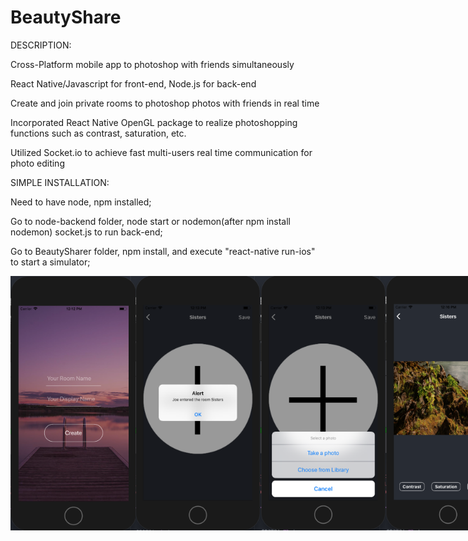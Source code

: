 # BeautyShare

DESCRIPTION:

Cross-Platform mobile app to photoshop with friends simultaneously

React Native/Javascript for front-end, Node.js for back-end

Create and join private rooms to photoshop photos with friends in real time

Incorporated React Native OpenGL package to realize photoshopping functions such as contrast, saturation, etc.

Utilized Socket.io to achieve fast multi-users real time communication for photo editing


SIMPLE INSTALLATION:

Need to have node, npm installed;

Go to node-backend folder, node start or nodemon(after npm install nodemon) socket.js to run back-end;

Go to BeautySharer folder, npm install, and execute "react-native run-ios" to start a simulator;
<div style="display: flex;">
<img src="/img/1.png" width="200"/>
<img src="/img/2.png" width="200"/>
<img src="/img/3.png" width="200"/>
<img src="/img/4.png" width="200"/>
<img src="/img/5.png" width="200"/>
</div>
